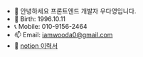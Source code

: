 - 👋 안녕하세요 프론트엔드 개발자 우다영입니다.
- 🎂 Birth: 1996.10.11
- 📞 Mobile: 010-9156-2464
- 📫 Email: iamwooda0@gmail.com
- 📜 [notion 이력서](https://truthful-paw-79e.notion.site/83a4bd92174342468680fdb355bb337a?pvs=4)
      

<!---
DaYoung-woo/DaYoung-woo is a ✨ special ✨ repository because its `README.md` (this file) appears on your GitHub profile.
You can click the Preview link to take a look at your changes.
--->
